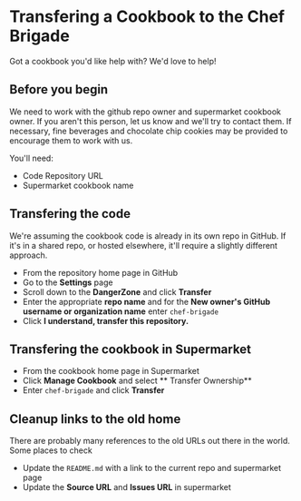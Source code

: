 # Transfering a Cookbook to the Chef Brigade

Got a cookbook you'd like help with? We'd love to help!

## Before you begin

We need to work with the github repo owner and supermarket cookbook owner. If you aren't this person, let us know and we'll try to contact them. If necessary, fine beverages and chocolate chip cookies may be provided to encourage them to work with us.

You'll need:

- Code Repository URL
- Supermarket cookbook name

## Transfering the code

We're assuming the cookbook code is already in its own repo in GitHub. If it's in a shared repo, or hosted elsewhere, it'll require a slightly different approach.


- From the repository home page in GitHub
- Go to the **Settings** page
- Scroll down to the **DangerZone** and click **Transfer**
- Enter the appropriate **repo name** and for the **New owner's GitHub username or organization name** enter `chef-brigade`
- Click **I understand, transfer this repository.**


## Transfering the cookbook in Supermarket

- From the cookbook home page in Supermarket
- Click **Manage Cookbook** and select ** Transfer Ownership**
- Enter `chef-brigade` and click **Transfer**


## Cleanup links to the old home

There are probably many references to the old URLs out there in the world. Some places to check

- Update the `README.md` with a link to the current repo and supermarket page
- Update the **Source URL** and **Issues URL** in supermarket
